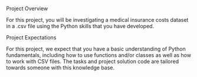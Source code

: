 Project Overview

For this project, you will be investigating a medical insurance costs dataset in a .csv file using the Python skills that you have developed. 

Project Expectations

For this project, we expect that you have a basic understanding of Python fundamentals, including how to use functions and/or classes as well as how to work with CSV files. The tasks and project solution code are tailored towards someone with this knowledge base.
